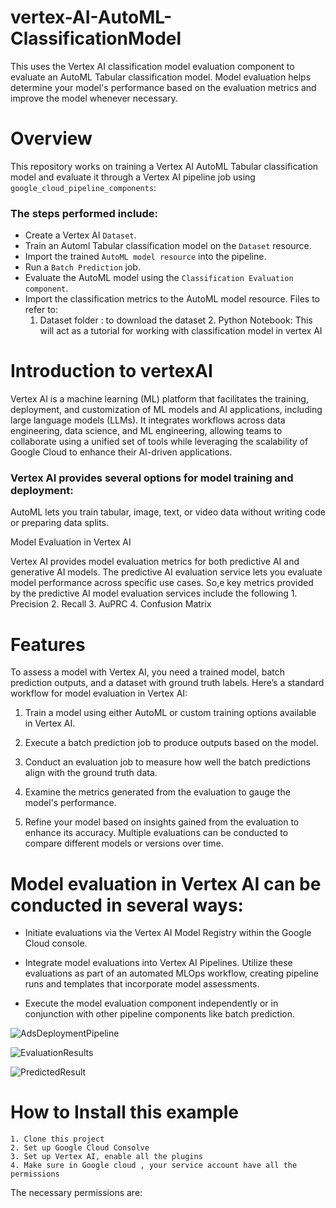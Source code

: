 # vertex-AI-AutoML-ClassificationModel
This uses the Vertex AI classification model evaluation component to evaluate an AutoML Tabular classification model. Model evaluation helps determine your model's performance based on the evaluation metrics and improve the model whenever necessary.

# Overview
This repository works on training a Vertex AI AutoML Tabular classification model and evaluate it through a Vertex AI pipeline job using `google_cloud_pipeline_components`:
### The steps performed include:
- Create a Vertex AI `Dataset`.
- Train an Automl Tabular classification model on the `Dataset` resource.
- Import the trained `AutoML model resource` into the pipeline.
- Run a `Batch Prediction` job.
- Evaluate the AutoML model using the `Classification Evaluation component`.
- Import the classification metrics to the AutoML model resource.
Files to refer to: 
	1. Dataset folder : to download the dataset
        2. Python Notebook: This will act as a tutorial for working with classification model in vertex AI
   

# Introduction to vertexAI
Vertex AI is a machine learning (ML) platform that facilitates the training, deployment, and customization of ML models and AI applications, including large language models (LLMs). It integrates workflows across data engineering, data science, and ML engineering, allowing teams to collaborate using a unified set of tools while leveraging the scalability of Google Cloud to enhance their AI-driven applications.

### Vertex AI provides several options for model training and deployment:
AutoML lets you train tabular, image, text, or video data without writing code or preparing data splits.

Model Evaluation in Vertex AI

Vertex AI provides model evaluation metrics for both predictive AI and generative AI models. The predictive AI evaluation service lets you evaluate model performance across specific use cases.
So,e key metrics provided by the predictive AI model evaluation services include the following
	1. Precision
	2. Recall
	3. AuPRC
	4. Confusion Matrix


# Features
To assess a model with Vertex AI, you need a trained model, batch prediction outputs, and a dataset with ground truth labels. Here’s a standard workflow for model evaluation in Vertex AI:

1. Train a model using either AutoML or custom training options available in Vertex AI.

2. Execute a batch prediction job to produce outputs based on the model.

3. Conduct an evaluation job to measure how well the batch predictions align with the ground truth data.

4. Examine the metrics generated from the evaluation to gauge the model's performance.

5. Refine your model based on insights gained from the evaluation to enhance its accuracy. Multiple evaluations can be conducted to compare different models or versions over time.

# Model evaluation in Vertex AI can be conducted in several ways:

- Initiate evaluations via the Vertex AI Model Registry within the Google Cloud console.
  
- Integrate model evaluations into Vertex AI Pipelines. Utilize these evaluations as part of an automated MLOps workflow, creating pipeline runs and templates that incorporate model assessments.

- Execute the model evaluation component independently or in conjunction with other pipeline components like batch prediction.


![AdsDeploymentPipeline](https://github.com/Siddharthlsh/vertex-AI-AutoML-ClassificationModel/assets/71186052/58e8aeeb-c420-4dd7-aad3-cdade6058213)


![EvaluationResults](https://github.com/Siddharthlsh/vertex-AI-AutoML-ClassificationModel/assets/71186052/569c4702-6ba9-498c-be34-e7a702b2e7ba)



![PredictedResult](https://github.com/Siddharthlsh/vertex-AI-AutoML-ClassificationModel/assets/71186052/b9381a99-ae09-45dc-88b2-0c22884ca473)

# How to Install this example
	1. Clone this project
	2. Set up Google Cloud Consolve
	3. Set up Vertex AI, enable all the plugins
	4. Make sure in Google cloud , your service account have all the permissions
The necessary permissions are: 
